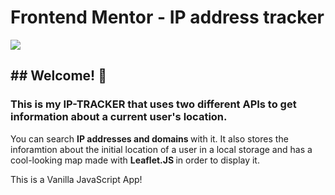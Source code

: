<h1> Frontend Mentor - IP address tracker </h1>

<img src="https://res.cloudinary.com/dz209s6jk/image/upload/q_auto:good,w_900/Challenges/p6khgutnfr78zbs9kje7.jpg"> </img>

<h2>## Welcome! 👋</h2>

<h3>This is my IP-TRACKER that uses two different APIs to get information about a current user's location.</h3>

<p> <p>You can search <b> IP addresses and domains </b> with it. It also stores the inforamtion about 
the initial location of a user in a local storage and has a cool-looking map made with 
<strong> Leaflet.JS </strong> in order to display it.</p>

</b> This is a Vanilla JavaScript App! <b>
